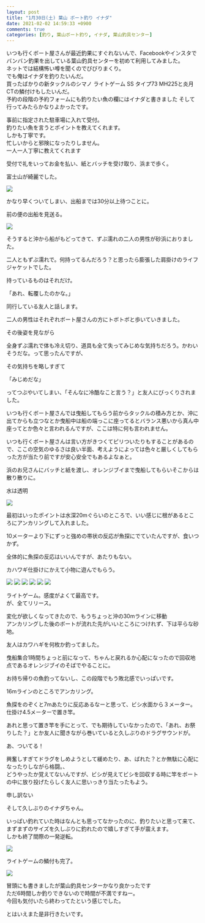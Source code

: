 ```yaml
---
layout: post
title: "1月30日(土) 葉山 ボート釣り イナダ"
date: 2021-02-02 14:59:33 +0900
comments: true
categories: [釣り, 葉山ボート釣り, イナダ, 葉山釣具センター]
---
```


いつも行くボート屋さんが最近釣果にすぐれないんで、Facebookやインスタでバンバン釣果を出している葉山釣具センターを初めて利用してみました。    
ネットでは結構怖い噂を聞くのでびびりまくり。  
でも俺はイナダを釣りたいんだ。  
買ったばかりの新タックルのシマノ ライトゲーム SS タイプ73 MH225と炎月CTの鱗付けもしたいんだ。  
予約の段階の予約フォームにも釣りたい魚の欄にはイナダと書きました
そして行ってみたらかなりよかったです。  

<!-- more -->  

<script async src="//pagead2.googlesyndication.com/pagead/js/adsbygoogle.js"></script>    
<ins class="adsbygoogle"    
     style="display:block; text-align:center;"    
     data-ad-layout="in-article"    
     data-ad-format="fluid"    
     data-ad-client="ca-pub-7039502723411845"    
     data-ad-slot="8206045005"></ins>    
<script>    
     (adsbygoogle = window.adsbygoogle || []).push({});    
</script>   

事前に指定された駐車場に入れて受付。  
釣りたい魚を言うとポイントを教えてくれます。  
しかも丁寧です。  
忙しいからと邪険になったりしません。  
一人一人丁寧に教えてくれます  
  
受付で礼をいってお金を払い、紙とバッチを受け取り、浜まで歩く。  
  
富士山が綺麗でした。  

<img src="/images/blog/20210202/IMG_9161.JPG">  

かなり早くついてしまい、出船までは30分以上待つことに。  

前の便の出船を見送る。  

<img src="/images/blog/20210202/IMG_9169.JPG">  

  
そうすると沖から船がもどってきて、ずぶ濡れの二人の男性が砂浜におりました。  
  
二人ともずぶ濡れで。何持ってるんだろう？と思ったら膨張した肩掛けのライフジャケットでした。  
  
持っているものはそれだけ。  
  
「あれ、転覆したのかな。」  
  
同行している友人と話します。  
  
二人の男性はそれぞれボート屋さんの方にトボトボと歩いていきました。  
  
その後姿を見ながら  
  
全身ずぶ濡れで体も冷え切り、道具も全て失ってみじめな気持ちだろう。かわいそうだな。って思ったんですが、  
  
その気持ちを略しすぎて  
  
「みじめだな」  
  
ってつぶやいてしまい、「そんなに冷酷なこと言う？」と友人にびっくりされました。  
  
いつも行くボート屋さんでは曳船してもらう前からタックルの積み方とか、沖に出てからも立つなとか曳船中は船の端っこに座ってるとバランス悪いから真ん中座ってとか色々と言われるんですが、ここは特に何も言われません。  
  
いつも行くボート屋さんは言い方がきつくてピリついたりもすることがあるので、ここの空気のゆるさは良い半面、考えようによっては色々と厳しくしてもらった方が当たり前ですが安心安全でもあるよなぁと。  
  
浜のお兄さんにバッチと紙を渡し、オレンジブイまで曳船してもらいそこからは散り散りに。  

水は透明  

<img src="/images/blog/20210202/IMG_9178.JPG">  

  
最初はいったポイントは水深20mぐらいのところで、いい感じに根があるところにアンカリングして入れました。

10メーターより下にずっと強めの帯状の反応が魚探にでていたんですが、食いつかず。  
  
全体的に魚探の反応はいいんですが、あたりもない。  
  
カハワギ仕掛けにかえて小物に遊んでもらう。  

<img src="/images/blog/20210202/IMG_9186.JPG">  
<img src="/images/blog/20210202/IMG_9190.JPG">  
<img src="/images/blog/20210202/IMG_9196.JPG">  
<img src="/images/blog/20210202/IMG_9198.JPG">  
<img src="/images/blog/20210202/IMG_9201.JPG">  
<img src="/images/blog/20210202/IMG_9206.JPG">  

ライトゲーム。感度がよくて最高です。  
が、全てリリース。  
  
変化が欲しくなってきたので、もうちょっと沖の30mラインに移動  
アンカリングした後のボートが流れた先がいいところにつけれず、下は平らな砂地。  
  
友人はカワハギを何枚か釣ってました。  

曳船集合1時間ちょっと前になって、ちゃんと戻れるか心配になったので回収地点であるオレンジブイのそばでやることに。  
  
お持ち帰りの魚釣ってないし、この段階でもう敗北感でいっぱいです。  
  
16mラインのところでアンカリング。  
  
魚探をのぞくと7mあたりに反応あるなーと思って、ビシ水面から３メーター。仕掛け4.5メーターで置き竿。  
  
あれと思って置き竿を手にとって、でも期待していなかったので、「あれ、お祭りした？」とか友人に聞きながら巻いていると久しぶりのドラグサウンドが。  
  
あ、ついてる！  
  
興奮しすぎてドラグをしめようとして緩めたり、あ、ばれた？とか無駄に心配になったりしながら格闘。、  
どうやったか覚えてないんですが、ビシが見えてビシを回収する時に竿をボートの中に放り投げたらしく友人に思いっきり当たったもよう。  

申し訳ない  
  
そして久しぶりのイナダちゃん。  
  
いっぱい釣れていた時はなんとも思ってなかったのに、釣りたいと思って来て、まずまずのサイズを久しぶりに釣れたので嬉しすぎて手が震えます。  
しかも終了間際の一発逆転。  
  
<img src="/images/blog/20210202/IMG_9210.JPG">    
  
ライトゲームの鱗付も完了。  
  
<img src="/images/blog/20210202/IMG_9236.JPG">    

冒頭にも書きましたが葉山釣具センターかなり良かったです  
ただ6時間しか釣りできないので時間が不満ですねー。  
今回も気付いたら終わってたという感じでした。  

とはいえまた是非行きたいです。  
